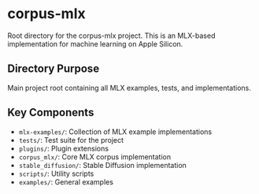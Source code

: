 # corpus-mlx

Root directory for the corpus-mlx project. This is an MLX-based implementation for machine learning on Apple Silicon.

## Directory Purpose
Main project root containing all MLX examples, tests, and implementations.

## Key Components
- `mlx-examples/`: Collection of MLX example implementations
- `tests/`: Test suite for the project
- `plugins/`: Plugin extensions
- `corpus_mlx/`: Core MLX corpus implementation
- `stable_diffusion/`: Stable Diffusion implementation
- `scripts/`: Utility scripts
- `examples/`: General examples
